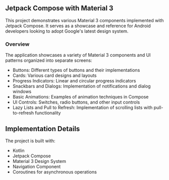 ## Jetpack Compose with Material 3
This project demonstrates various Material 3 components implemented with Jetpack Compose. It serves as a showcase and reference for Android developers looking to adopt Google's latest design system.  

### Overview

The application showcases a variety of Material 3 components and UI patterns organized into separate screens:  

* Buttons: Different types of buttons and their implementations
* Cards: Various card designs and layouts
* Progress Indicators: Linear and circular progress indicators
* Snackbars and Dialogs: Implementation of notifications and dialog windows
* Basic Animations: Examples of animation techniques in Compose
* UI Controls: Switches, radio buttons, and other input controls
* Lazy Lists and Pull to Refresh: Implementation of scrolling lists with pull-to-refresh functionality


## Implementation Details
The project is built with:  
* Kotlin
* Jetpack Compose
* Material 3 Design System
* Navigation Component
* Coroutines for asynchronous operations
